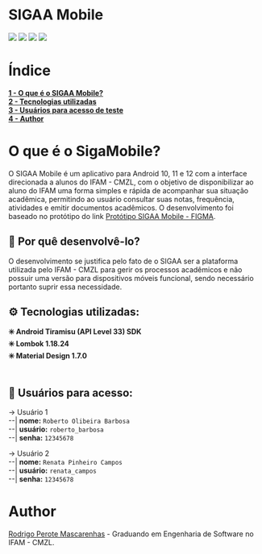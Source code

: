 # SIGAA Mobile
<p>
  <img src="https://img.shields.io/badge/Android-10-4EA94B?style=flat&logo=android&logoColor=white">
  <img src="https://img.shields.io/badge/Android-11-4EA94B?style=flat&logo=android&logoColor=white">
  <img src="https://img.shields.io/badge/Android-12-4EA94B?style=flat&logo=android&logoColor=white">
  <img src="https://img.shields.io/badge/Android%20SDK-33-green">
</p>

# Índice <br>
**<a href="#abstract">1 - O que é o SIGAA Mobile?</a><br>**
**<a href="#tech_utilities">2 - Tecnologias utilizadas</a><br>**
**<a href="#users">3 - Usuários para acesso de teste</a><br>**
**<a href="#team">4 - Author</a>**<br>

<div id="#abstract"></div>

# O que é o SigaMobile? <br>
O SIGAA Mobile é um aplicativo para Android 10, 11 e 12 com a interface direcionada a alunos do IFAM - CMZL, com o objetivo de disponibilizar ao aluno do IFAM uma forma simples e rápida de acompanhar sua situação acadêmica, permitindo ao usuário consultar suas notas, frequência, atividades e emitir documentos acadêmicos. O desenvolvimento foi baseado no protótipo do link [Protótipo SIGAA Mobile - FIGMA](https://www.figma.com/proto/5JRnH3KZOcfgIIE1WN7IhE/SIGAA-MOBILE?node-id=1425%3A98&scaling=scale-down&page-id=0%3A1&starting-point-node-id=1425%3A98).<br>

## 🔖 Por quê desenvolvê-lo? <br>
O desenvolvimento se justifica pelo fato de o SIGAA ser a plataforma utilizada pelo IFAM - CMZL para gerir os processos acadêmicos e não possuir uma versão para dispositivos móveis funcional, sendo necessário portanto suprir essa necessidade.
<br>

<div id="tech_utilities"></div>

## ⚙️ Tecnologias utilizadas:
 **✳️ Android Tiramisu (API Level 33) SDK**<br>
 **✳️ Lombok 1.18.24**<br>
 **✳️ Material Design 1.7.0**<br><br>

 <div id="users"></div>

## 🧑 Usuários para acesso:
-> Usuário 1<br>
--| **nome:** `Roberto Olibeira Barbosa` <br>
--| **usuário:** `roberto_barbosa`<br>
--| **senha:** `12345678`<br>

-> Usuário 2<br>
--| **nome:** `Renata Pinheiro Campos` <br>
--| **usuário:** `renata_campos`<br>
--| **senha:** `12345678`<br>

<div id="team"></div>

# Author <br>
[Rodrigo Perote Mascarenhas](https://github.com/perotedev) - Graduando em Engenharia de Software no IFAM - CMZL.<br>
